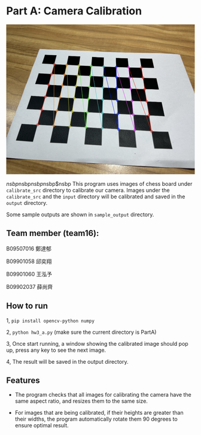 # Part A: Camera Calibration

<p align="center">
    <img src=docs/figure_1.png height=400px/>
</p>

$nsbp$nsbp$nsbp$nsbp$nsbp
This program uses images of chess board under `calibrate_src` directory to calibrate our camera. Images under the `calibrate_src`  and the `input` directory will be calibrated and saved in the `output` directory.

Some sample outputs are shown in `sample_output` directory.

## Team member (team16):
B09507016 鄭達郁

B09901058 邱奕翔

B09901060 王泓予

B09902037 薛尚齊

## How to run 
1, ```pip install opencv-python numpy```

2, ```python hw3_a.py``` (make sure the current directory is PartA)

3, Once start running, a window showing the calibrated image should pop up, press any key to see the next image.

4, The result will be saved in the output directory.

## Features
- The program checks that all images for calibrating the camera have the same aspect ratio, and resizes them to the same size.

- For images that are being calibrated, if their heights are greater than their widths, the program automatically rotate them 90 degrees to ensure optimal result.

